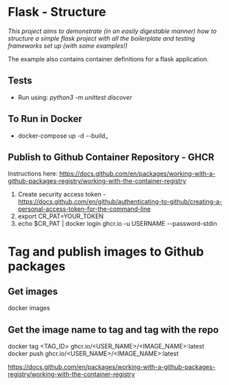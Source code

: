 # Flask - Structure
_This project aims to demonstrate (in an easily digestable manner) how to structure a simple flask project with 
all the boilerplate and testing frameworks set up (with some examples!)_

The example also contains container definitions for a flask application. 

## Tests
- Run using: _python3 -m unittest discover_

## To Run in Docker
- docker-compose up -d --build_

## Publish to Github Container Repository - GHCR
Instructions here:
https://docs.github.com/en/packages/working-with-a-github-packages-registry/working-with-the-container-registry

1. Create security access token - https://docs.github.com/en/github/authenticating-to-github/creating-a-personal-access-token-for-the-command-line
2. export CR_PAT=YOUR_TOKEN
3. echo $CR_PAT | docker login ghcr.io -u USERNAME --password-stdin

# Tag and publish images to Github packages
## Get images
docker images
## Get the image name to tag and tag with the repo
docker tag <TAG_ID> ghcr.io/<USER_NAME>/<IMAGE_NAME>:latest
docker push ghcr.io/<USER_NAME>/<IMAGE_NAME>:latest

https://docs.github.com/en/packages/working-with-a-github-packages-registry/working-with-the-container-registry
